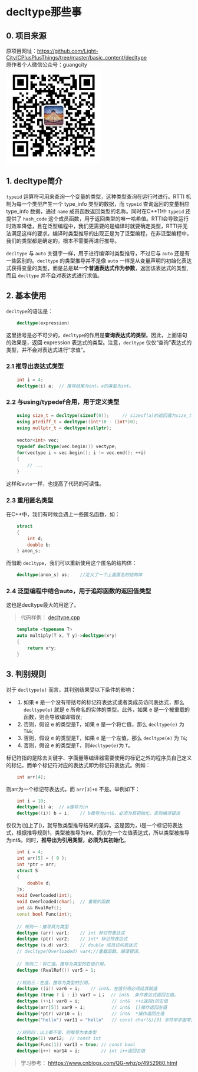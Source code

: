 # decltype那些事

## 0. 项目来源

原项目网址：<https://github.com/Light-City/CPlusPlusThings/tree/master/basic_content/decltype>  
原作者个人微信公众号：guangcity  
![guangcity](https://github.com/Vuean/CPlusPlusThings/blob/master/basic_content/8.%20vptr_vtable/img/wechat.jpg)

## 1. decltype简介

`typeid` 运算符可用来查询一个变量的类型，这种类型查询在运行时进行。RTTI 机制为每一个类型产生一个 type_info 类型的数据，而 `typeid` 查询返回的变量相应 type_info 数据，通过 `name` 成员函数返回类型的名称。同时在C++11中 `typeid` 还提供了 `hash_code` 这个成员函数，用于返回类型的唯一哈希值。RTTI会导致运行时效率降低，且在泛型编程中，我们更需要的是编译时就要确定类型，RTTI并无法满足这样的要求。编译时类型推导的出现正是为了泛型编程，在非泛型编程中，我们的类型都是确定的，根本不需要再进行推导。

`decltype` 与 `auto` 关键字一样，用于进行编译时类型推导，不过它与 `auto` 还是有一些区别的。`decltype` 的类型推导并不是像 `auto` 一样是从变量声明的初始化表达式获得变量的类型，而是总是**以一个普通表达式作为参数**，返回该表达式的类型,而且 `decltype` 并不会对表达式进行求值。

## 2. 基本使用

`decltype`的语法是：

```C++
    decltype(expression)
```

这里括号是必不可少的，`decltype`的作用是**查询表达式的类型**。因此，上面语句的效果是，返回 expression 表达式的类型。注意，`decltype` 仅仅“查询”表达式的类型，并不会对表达式进行“求值”。

### 2.1 推导出表达式类型

```C++
    int i = 4;
    decltype(i) a;  // 推导结果为int。a的类型为int。
```

### 2.2 与using/typedef合用，用于定义类型

```C++
    using size_t = decltype(sizeof(0));     // sizeof(a)的返回值为size_t类型
    using ptrdiff_t = decltype((int*)0 - (int*)0);
    using nullptr_t = decltype(nullptr);

    vector<int> vec;
    typedef decltype(vec.begin()) vectype;
    for(vectype i = vec.begin(); i != vec.end(); ++i)
    {
        // ...
    }
```

这样和`auto`一样，也提高了代码的可读性。

### 2.3 重用匿名类型

在C++中，我们有时候会遇上一些匿名函数，如：

```C++
    struct
    {
        int d;
        double b;
    } anon_s;
```

而借助 `decltype`，我们可以重新使用这个匿名的结构体：

```C++
    decltype(anon_s) as;    //定义了一个上面匿名的结构体
```

### 2.4 泛型编程中结合auto，用于追踪函数的返回值类型

这也是decltype最大的用途了。

> 代码样例：
[decltype.cpp](https://github.com/Vuean/CPlusPlusThings/blob/master/basic_content/23.%20decltype/decltype.cpp)

```C++
    template <typename T>
    auto multiply(T x, T y)->decltype(x*y)
    {
        return x*y;
    }
```

## 3. 判别规则

对于 `decltype(e)` 而言，其判别结果受以下条件的影响：

- 1. 如果 e 是一个没有带括号的标记符表达式或者类成员访问表达式，那么 `decltype(e)` 就是 e 所命名的实体的类型。此外，如果 e 是一个被重载的函数，则会导致编译错误;
- 2. 否则，假设 e 的类型是T，如果 e 是一个将亡值，那么 `decltype(e)` 为 `T&&`;
- 3. 否则，假设 e 的类型是T，如果 e 是一个左值，那么 `decltype(e)` 为 `T&`;
- 4. 否则，假设 e 的类型是T，则`decltype(e)`为 `T`。

标记符指的是除去关键字、字面量等编译器需要使用的标记之外的程序员自己定义的标记，而单个标记符对应的表达式即为标记符表达式。例如：

```C++
    int arr[4];
```

则arr为一个标记符表达式，而 `arr[3]+0` 不是。举例如下：

```C++
    int i = 10;
    decltype(i) a;  // a推导为in
    decltype((i)) b = i;    // b推导为int&，必须为其初始化，否则编译错误
```

仅仅为i加上了()，就导致类型推导结果的差异。这是因为，i是一个标记符表达式，根据推导规则1，类型被推导为int。而(i)为一个左值表达式，所以类型被推导为int&。同时，**推导出为引用类型，必须为其初始化**。

```C++
    int i = 4;
    int arr[5] = { 0 };
    int *ptr = arr;
    struct S
    {
        double d;
    }s;
    void Overloaded(int);
    void Overloaded(char);  // 重载的函数
    int && RvalRef();
    const bool Func(int);

    // 规则一：推导其为类型
    decltype (arr) var1;    // int 标记符表达式
    decltype (ptr) var2;    // int* 标记符表达式
    decltype (s.d) var3;    // double 成员访问表达式
    // decltype(Overloaded) var4;//重载函数。编译错误。

    // 规则二：将亡值。推导为类型的右值引用。
    decltype (RvalRef()) var5 = 1;

    //规则三：左值，推导为类型的引用。
    decltype ((i)) var6 = i;    // int&，左值引用必须给其赋值
    decltype (true ? i : i) var7 = i；  // int&  条件表达式返回左值。
    decltype (++i) var8 = i;            // int&  ++i返回i的左值
    decltype(arr[5]) var9 = i;          // int&  []操作返回左值
    decltype(*ptr) var10 = i;           // int&  *操作返回左值
    decltype("hello") var11 = "hello"   // const char(&)[9] 字符串字面常量为左值，且为const左值

    //规则四：以上都不是，则推导为本类型
    decltype(1) var12;  // const int
    decltype(Func(1)) var13 = true; // const bool
    decltype(i++) var14 = i;        // int i++返回右值
```

> 学习参考：
<hhttps://www.cnblogs.com/QG-whz/p/4952980.html>
